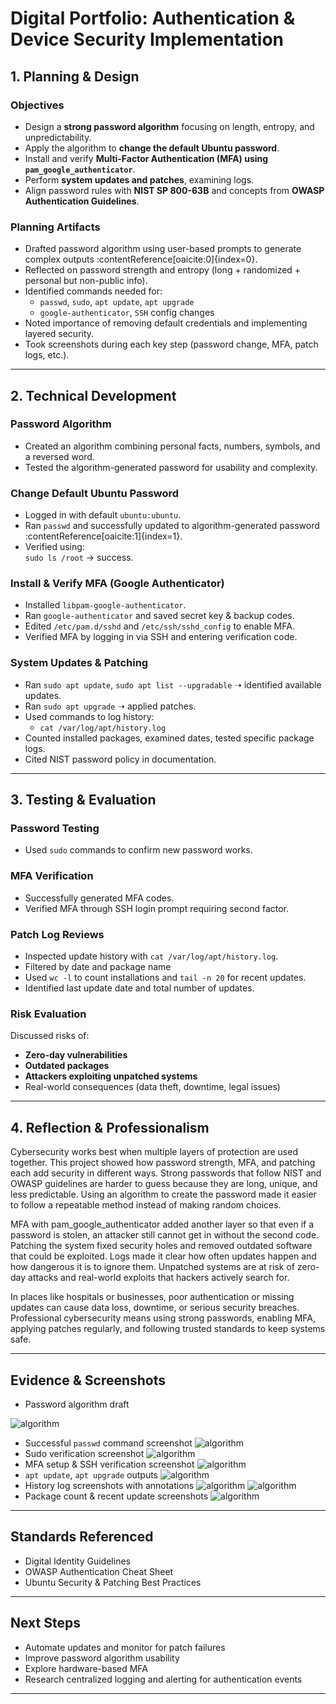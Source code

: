 # **Digital Portfolio: Authentication & Device Security Implementation**

## **1. Planning & Design**

### Objectives
- Design a **strong password algorithm** focusing on length, entropy, and unpredictability.
- Apply the algorithm to **change the default Ubuntu password**.
- Install and verify **Multi-Factor Authentication (MFA) using `pam_google_authenticator`**.
- Perform **system updates and patches**, examining logs.
- Align password rules with **NIST SP 800-63B** and concepts from **OWASP Authentication Guidelines**.

### Planning Artifacts
- Drafted password algorithm using user-based prompts to generate complex outputs :contentReference[oaicite:0]{index=0}.
- Reflected on password strength and entropy (long + randomized + personal but non-public info).
- Identified commands needed for:
  - `passwd`, `sudo`, `apt update`, `apt upgrade`
  - `google-authenticator`, `SSH` config changes
- Noted importance of removing default credentials and implementing layered security.
- Took screenshots during each key step (password change, MFA, patch logs, etc.).

---

## **2. Technical Development**

### Password Algorithm
- Created an algorithm combining personal facts, numbers, symbols, and a reversed word.
- Tested the algorithm-generated password for usability and complexity.

### Change Default Ubuntu Password
- Logged in with default `ubuntu:ubuntu`.
- Ran `passwd` and successfully updated to algorithm-generated password :contentReference[oaicite:1]{index=1}.
- Verified using:  
  `sudo ls /root` → success.

### Install & Verify MFA (Google Authenticator)
- Installed `libpam-google-authenticator`.
- Ran `google-authenticator` and saved secret key & backup codes.
- Edited `/etc/pam.d/sshd` and `/etc/ssh/sshd_config` to enable MFA.
- Verified MFA by logging in via SSH and entering verification code.

### System Updates & Patching
- Ran `sudo apt update`, `sudo apt list --upgradable` ➝ identified available updates.
- Ran `sudo apt upgrade` ➝ applied patches.
- Used commands to log history:
  - `cat /var/log/apt/history.log`
- Counted installed packages, examined dates, tested specific package logs.
- Cited NIST password policy in documentation.

---

## **3. Testing & Evaluation**

### Password Testing
- Used `sudo` commands to confirm new password works.

### MFA Verification
- Successfully generated MFA codes.
- Verified MFA through SSH login prompt requiring second factor.

### Patch Log Reviews
- Inspected update history with `cat /var/log/apt/history.log`.
- Filtered by date and package name 
- Used `wc -l` to count installations and `tail -n 20` for recent updates.
- Identified last update date and total number of updates.

### Risk Evaluation
Discussed risks of:
- **Zero-day vulnerabilities**
- **Outdated packages**
- **Attackers exploiting unpatched systems**
- Real-world consequences (data theft, downtime, legal issues)

---

## **4. Reflection & Professionalism**

Cybersecurity works best when multiple layers of protection are used together. This project showed how password strength, MFA, and patching each add security in different ways. Strong passwords that follow NIST and OWASP guidelines are harder to guess because they are long, unique, and less predictable. Using an algorithm to create the password made it easier to follow a repeatable method instead of making random choices.

MFA with pam_google_authenticator added another layer so that even if a password is stolen, an attacker still cannot get in without the second code. Patching the system fixed security holes and removed outdated software that could be exploited. Logs made it clear how often updates happen and how dangerous it is to ignore them. Unpatched systems are at risk of zero-day attacks and real-world exploits that hackers actively search for.

In places like hospitals or businesses, poor authentication or missing updates can cause data loss, downtime, or serious security breaches. Professional cybersecurity means using strong passwords, enabling MFA, applying patches regularly, and following trusted standards to keep systems safe.

---

## Evidence & Screenshots 
- Password algorithm draft

![algorithm](files/algorithm.png)
- Successful `passwd` command screenshot
![algorithm](files/passwd.png)
- Sudo verification screenshot
![algorithm](files/passwrd_confirmation.png)
- MFA setup & SSH verification screenshot
![algorithm](files/qr_code.png)
- `apt update`, `apt upgrade` outputs
![algorithm](files/downloads.png)
- History log screenshots with annotations
![algorithm](files/grep_history_log.png)
![algorithm](files/grep_history_log2.png)
- Package count & recent update screenshots
![algorithm](files/installs.png)

---

## **Standards Referenced**
- Digital Identity Guidelines 
- OWASP Authentication Cheat Sheet
- Ubuntu Security & Patching Best Practices

---

## Next Steps
- Automate updates and monitor for patch failures
- Improve password algorithm usability
- Explore hardware-based MFA 
- Research centralized logging and alerting for authentication events

---
